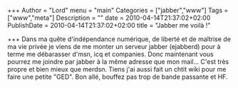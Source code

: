 +++
Author = "Lord"
menu = "main"
Categories = ["jabber","www"]
Tags = ["www","meta"]
Description = ""
date = 2010-04-14T21:37:02+02:00
PublishDate = 2010-04-14T21:37:02+02:00
title = "Jabber me voilà !"

+++
Dans ma quête d'indépendance numérique, de liberté et de maîtrise de ma vie privée je viens de me monter un serveur jabber (ejabberd) pour à terme me débarasser d'msn, icq et companies.
Donc maintenant vous pourrez me joindre par jabber à la même adresse que mon mail…
C'est très propre et bien mieux que merdsn.
Tiens j'ai aussi fait un chtit wiki pour me faire une petite "GED".
Bon allé, bouffez pas trop de bande passante et HF.
